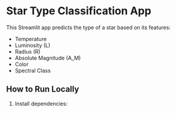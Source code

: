 # Star Type Classification App

This Streamlit app predicts the type of a star based on its features:
- Temperature
- Luminosity (L)
- Radius (R)
- Absolute Magnitude (A_M)
- Color
- Spectral Class

## How to Run Locally
1. Install dependencies:
